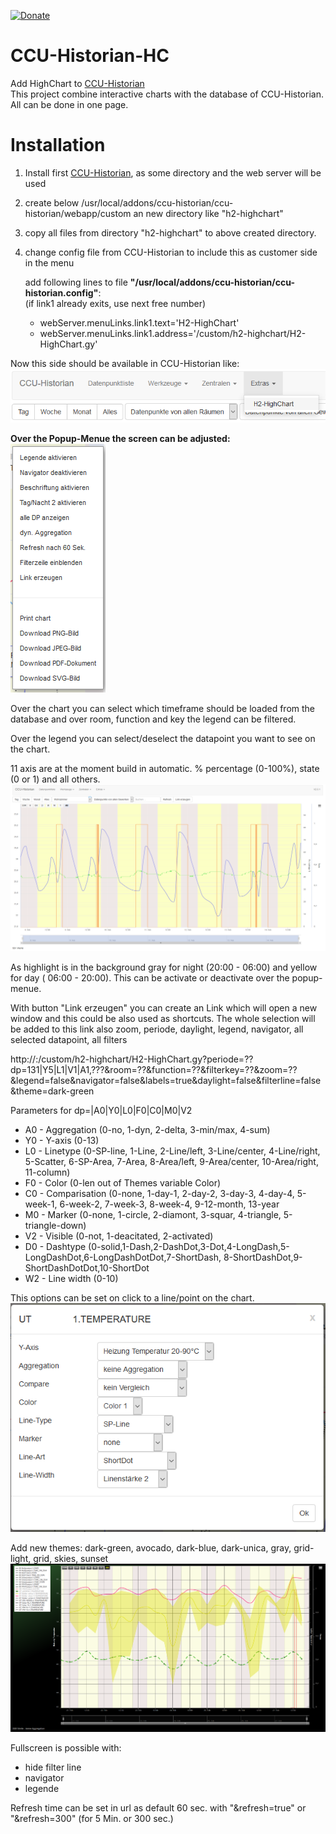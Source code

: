 [![Donate](https://img.shields.io/badge/Donate-PayPal-green.svg)](https://www.paypal.com/cgi-bin/webscr?cmd=_donations&business=UNR7TVPVH74TE&currency_code=EUR&source=url)

# CCU-Historian-HC  
Add HighChart to [CCU-Historian](https://github.com/mdzio/ccu-historian)  
This project combine interactive charts with the database of CCU-Historian. All can be done in one page.  

# Installation  
1. Install first [CCU-Historian](https://github.com/mdzio/ccu-historian), as some directory and the web server will be used
2. create below /usr/local/addons/ccu-historian/ccu-historian/webapp/custom an new directory like "h2-highchart"
3. copy all files from directory "h2-highchart" to above created directory.
4. change config file from CCU-Historian to include this as customer side in the menu
   
   add following lines to file **"/usr/local/addons/ccu-historian/ccu-historian.config"**:  
   (if link1 already exits, use next free number)  
   * webServer.menuLinks.link1.text='H2-HighChart'  
   * webServer.menuLinks.link1.address='/custom/h2-highchart/H2-HighChart.gy'  
   
Now this side should be available in CCU-Historian like:  
![](docs/Menue.png)  
  
**Over the Popup-Menue the screen can be adjusted:**  
![](docs/popmenu.png)  

Over the chart you can select which timeframe should be loaded from the database and over room, function and key the legend can be filtered.

Over the legend you can select/deselect the datapoint you want to see on the chart.

11 axis are at the moment build in automatic. % percentage (0-100%), state (0 or 1) and all others.  
![](docs/screen.png)

As highlight is in the background gray for night (20:00 - 06:00) and yellow for day ( 06:00 - 20:00). This can be activate or deactivate over the popup-menue.

With button "Link erzeugen" you can create an Link which will open a new window and this could be also used as shortcuts. 
The whole selection will be added to this link also zoom, periode, daylight, legend, navigator, all selected datapoint, all filters

http://<host>:<port>/custom/h2-highchart/H2-HighChart.gy?periode=??dp=131|Y5|L1|V1|A1,???&room=??&function=??&filterkey=??&zoom=??&legend=false&navigator=false&labels=true&daylight=false&filterline=false&theme=dark-green

Parameters for dp=<CCU-Historian-ID>|A0|Y0|L0|F0|C0|M0|V2  
   * A0 - Aggregation (0-no, 1-dyn, 2-delta, 3-min/max, 4-sum)
   * Y0 - Y-axis (0-13)
   * L0 - Linetype (0-SP-line, 1-Line, 2-Line/left, 3-Line/center, 4-Line/right, 5-Scatter, 
          6-SP-Area, 7-Area, 8-Area/left, 9-Area/center, 10-Area/right, 11-column)
   * F0 - Color (0-len out of Themes variable Color)
   * C0 - Comparisation (0-none, 1-day-1, 2-day-2, 3-day-3, 4-day-4, 5-week-1, 6-week-2, 7-week-3, 8-week-4, 9-12-month, 13-year
   * M0 - Marker (0-none, 1-circle, 2-diamont, 3-squar, 4-triangle, 5-triangle-down)
   * V2 - Visible (0-not, 1-deacitated, 2-activated)
   * D0 - Dashtype (0-solid,1-Dash,2-DashDot,3-Dot,4-LongDash,5-LongDashDot,6-LongDashDotDot,7-ShortDash,
          8-ShortDashDot,9-ShortDashDotDot,10-ShortDot
   * W2 - Line width (0-10)
  
This options can be set on click to a line/point on the chart.
![](docs/line-menu.png) 

Add new themes: dark-green, avocado, dark-blue, dark-unica, gray, grid-light, grid, skies, sunset
![](docs/screen3.png) 

Fullscreen is possible with:  
   * hide filter line
   * navigator
   * legende



Refresh time can be set in url as default 60 sec. with "&refresh=true" or "&refresh=300" (for 5 Min. or 300 sec.)


